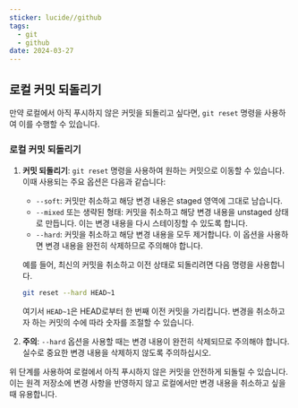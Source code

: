 ```yaml
---
sticker: lucide//github
tags:
  - git
  - github
date: 2024-03-27
---
```

## 로컬 커밋 되돌리기

만약 로컬에서 아직 푸시하지 않은 커밋을 되돌리고 싶다면, `git reset` 명령을 사용하여 이를 수행할 수 있습니다. 

### 로컬 커밋 되돌리기

1. **커밋 되돌리기**: `git reset` 명령을 사용하여 원하는 커밋으로 이동할 수 있습니다. 이때 사용되는 주요 옵션은 다음과 같습니다:

   - `--soft`: 커밋만 취소하고 해당 변경 내용은 staged 영역에 그대로 남습니다.
   - `--mixed` 또는 생략된 형태: 커밋을 취소하고 해당 변경 내용을 unstaged 상태로 만듭니다. 이는 변경 내용을 다시 스테이징할 수 있도록 합니다.
   - `--hard`: 커밋을 취소하고 해당 변경 내용을 모두 제거합니다. 이 옵션을 사용하면 변경 내용을 완전히 삭제하므로 주의해야 합니다.

    예를 들어, 최신의 커밋을 취소하고 이전 상태로 되돌리려면 다음 명령을 사용합니다.

    ```bash
    git reset --hard HEAD~1
    ```

    여기서 `HEAD~1`은 HEAD로부터 한 번째 이전 커밋을 가리킵니다. 변경을 취소하고자 하는 커밋의 수에 따라 숫자를 조절할 수 있습니다.

2. **주의**: `--hard` 옵션을 사용할 때는 변경 내용이 완전히 삭제되므로 주의해야 합니다. 실수로 중요한 변경 내용을 삭제하지 않도록 주의하십시오.

위 단계를 사용하여 로컬에서 아직 푸시하지 않은 커밋을 안전하게 되돌릴 수 있습니다. 
이는 원격 저장소에 변경 사항을 반영하지 않고 로컬에서만 변경 내용을 취소하고 싶을 때 유용합니다.